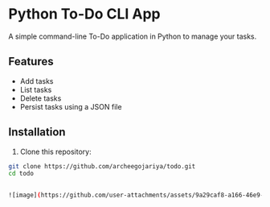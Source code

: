 # Python To-Do CLI App

A simple command-line To-Do application in Python to manage your tasks.

## Features
- Add tasks
- List tasks
- Delete tasks
- Persist tasks using a JSON file

## Installation
1. Clone this repository:
```bash
git clone https://github.com/archeegojariya/todo.git
cd todo


![image](https://github.com/user-attachments/assets/9a29caf8-a166-46e9-8a21-2d040c82d1c3)
